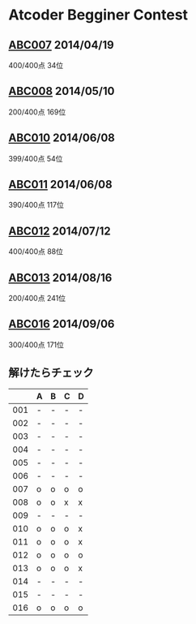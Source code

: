 # Atcoder Begginer Contest

## [ABC007](http://abc007.contest.atcoder.jp/) 2014/04/19
400/400点 34位

## [ABC008](http://abc008.contest.atcoder.jp/) 2014/05/10
200/400点 169位

## [ABC010](http://abc010.contest.atcoder.jp/) 2014/06/08
399/400点 54位

## [ABC011](http://abc011.contest.atcoder.jp/) 2014/06/08
390/400点 117位

## [ABC012](http://abc012.contest.atcoder.jp/) 2014/07/12
400/400点 88位

## [ABC013](http://abc013.contest.atcoder.jp/) 2014/08/16
200/400点 241位

## [ABC016](http://abc016.contest.atcoder.jp/) 2014/09/06
300/400点 171位


## 解けたらチェック

|   |A|B|C|D|
|---|-|-|-|-|
|001|-|-|-|-|
|002|-|-|-|-|
|003|-|-|-|-|
|004|-|-|-|-|
|005|-|-|-|-|
|006|-|-|-|-|
|007|o|o|o|o|
|008|o|o|x|x|
|009|-|-|-|-|
|010|o|o|o|x|
|011|o|o|o|x|
|012|o|o|o|o|
|013|o|o|o|x|
|014|-|-|-|-|
|015|-|-|-|-|
|016|o|o|o|o|
